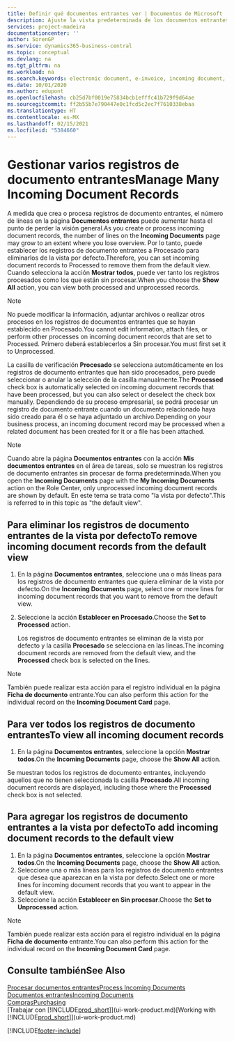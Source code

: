 ```yaml
---
title: Definir qué documentos entrantes ver | Documentos de Microsoft
description: Ajuste la vista predeterminada de los documentos entrantes, como facturas electrónicas, para mejorar el resumen de registros procesados y sin procesar.
services: project-madeira
documentationcenter: ''
author: SorenGP
ms.service: dynamics365-business-central
ms.topic: conceptual
ms.devlang: na
ms.tgt_pltfrm: na
ms.workload: na
ms.search.keywords: electronic document, e-invoice, incoming document, OCR, ecommerce, document exchange, import invoice
ms.date: 10/01/2020
ms.author: edupont
ms.openlocfilehash: cb25d7bf0019e75834bcb1efffc41b729f9d64ae
ms.sourcegitcommit: ff2b55b7e790447e0c1fcd5c2ec7f7610338ebaa
ms.translationtype: HT
ms.contentlocale: es-MX
ms.lasthandoff: 02/15/2021
ms.locfileid: "5384660"
---
```

# <a name="manage-many-incoming-document-records"></a><span data-ttu-id="e4bfa-103">Gestionar varios registros de documento entrantes</span><span class="sxs-lookup"><span data-stu-id="e4bfa-103">Manage Many Incoming Document Records</span></span>
<span data-ttu-id="e4bfa-104">A medida que crea o procesa registros de documento entrantes, el número de líneas en la página **Documentos entrantes** puede aumentar hasta el punto de perder la visión general.</span><span class="sxs-lookup"><span data-stu-id="e4bfa-104">As you create or process incoming document records, the number of lines on the **Incoming Documents** page may grow to an extent where you lose overview.</span></span> <span data-ttu-id="e4bfa-105">Por lo tanto, puede establecer los registros de documento entrantes a Procesado para eliminarlos de la vista por defecto.</span><span class="sxs-lookup"><span data-stu-id="e4bfa-105">Therefore, you can set incoming document records to Processed to remove them from the default view.</span></span> <span data-ttu-id="e4bfa-106">Cuando selecciona la acción **Mostrar todos**, puede ver tanto los registros procesados como los que están sin procesar.</span><span class="sxs-lookup"><span data-stu-id="e4bfa-106">When you choose the **Show All** action, you can view both processed and unprocessed records.</span></span>

> [!NOTE]  
>   <span data-ttu-id="e4bfa-107">No puede modificar la información, adjuntar archivos o realizar otros procesos en los registros de documentos entrantes que se hayan establecido en Procesado.</span><span class="sxs-lookup"><span data-stu-id="e4bfa-107">You cannot edit information, attach files, or perform other processes on incoming document records that are set to Processed.</span></span> <span data-ttu-id="e4bfa-108">Primero deberá establecerlos a Sin procesar.</span><span class="sxs-lookup"><span data-stu-id="e4bfa-108">You must first set it to Unprocessed.</span></span>

<span data-ttu-id="e4bfa-109">La casilla de verificación **Procesado** se selecciona automáticamente en los registros de documento entrantes que han sido procesados, pero puede seleccionar o anular la selección de la casilla manualmente.</span><span class="sxs-lookup"><span data-stu-id="e4bfa-109">The **Processed** check box is automatically selected on incoming document records that have been processed, but you can also select or deselect the check box manually.</span></span> <span data-ttu-id="e4bfa-110">Dependiendo de su proceso empresarial, se podrá procesar un registro de documento entrante cuando un documento relacionado haya sido creado para él o se haya adjuntado un archivo.</span><span class="sxs-lookup"><span data-stu-id="e4bfa-110">Depending on your business process, an incoming document record may be processed when a related document has been created for it or a file has been attached.</span></span>

> [!NOTE]  
>   <span data-ttu-id="e4bfa-111">Cuando abre la página **Documentos entrantes** con la acción **Mis documentos entrantes** en el área de tareas, solo se muestran los registros de documento entrantes sin procesar de forma predeterminada.</span><span class="sxs-lookup"><span data-stu-id="e4bfa-111">When you open the **Incoming Documents** page with the **My Incoming Documents** action on the Role Center, only unprocessed incoming document records are shown by default.</span></span> <span data-ttu-id="e4bfa-112">En este tema se trata como "la vista por defecto".</span><span class="sxs-lookup"><span data-stu-id="e4bfa-112">This is referred to in this topic as "the default view".</span></span>

## <a name="to-remove-incoming-document-records-from-the-default-view"></a><span data-ttu-id="e4bfa-113">Para eliminar los registros de documento entrantes de la vista por defecto</span><span class="sxs-lookup"><span data-stu-id="e4bfa-113">To remove incoming document records from the default view</span></span>
1. <span data-ttu-id="e4bfa-114">En la página **Documentos entrantes**, seleccione una o más líneas para los registros de documento entrantes que quiera eliminar de la vista por defecto.</span><span class="sxs-lookup"><span data-stu-id="e4bfa-114">On the **Incoming Documents** page, select one or more lines for incoming document records that you want to remove from the default view.</span></span>
2. <span data-ttu-id="e4bfa-115">Seleccione la acción **Establecer en Procesado**.</span><span class="sxs-lookup"><span data-stu-id="e4bfa-115">Choose the **Set to Processed** action.</span></span>

    <span data-ttu-id="e4bfa-116">Los registros de documento entrantes se eliminan de la vista por defecto y la casilla **Procesado** se selecciona en las líneas.</span><span class="sxs-lookup"><span data-stu-id="e4bfa-116">The incoming document records are removed from the default view, and the **Processed** check box is selected on the lines.</span></span>

> [!NOTE]  
>   <span data-ttu-id="e4bfa-117">También puede realizar esta acción para el registro individual en la página **Ficha de documento** entrante.</span><span class="sxs-lookup"><span data-stu-id="e4bfa-117">You can also perform this action for the individual record on the **Incoming Document Card** page.</span></span>

## <a name="to-view-all-incoming-document-records"></a><span data-ttu-id="e4bfa-118">Para ver todos los registros de documento entrantes</span><span class="sxs-lookup"><span data-stu-id="e4bfa-118">To view all incoming document records</span></span>
1. <span data-ttu-id="e4bfa-119">En la página **Documentos entrantes**, seleccione la opción **Mostrar todos**.</span><span class="sxs-lookup"><span data-stu-id="e4bfa-119">On the **Incoming Documents** page, choose the **Show All** action.</span></span>

<span data-ttu-id="e4bfa-120">Se muestran todos los registros de documento entrantes, incluyendo aquellos que no tienen seleccionada la casilla **Procesado**.</span><span class="sxs-lookup"><span data-stu-id="e4bfa-120">All incoming document records are displayed, including those where the **Processed** check box is not selected.</span></span>

## <a name="to-add-incoming-document-records-to-the-default-view"></a><span data-ttu-id="e4bfa-121">Para agregar los registros de documento entrantes a la vista por defecto</span><span class="sxs-lookup"><span data-stu-id="e4bfa-121">To add incoming document records to the default view</span></span>
1. <span data-ttu-id="e4bfa-122">En la página **Documentos entrantes**, seleccione la opción **Mostrar todos**.</span><span class="sxs-lookup"><span data-stu-id="e4bfa-122">On the **Incoming Documents** page, choose the **Show All** action.</span></span>
2. <span data-ttu-id="e4bfa-123">Seleccione una o más líneas para los registros de documento entrantes que desea que aparezcan en la vista por defecto.</span><span class="sxs-lookup"><span data-stu-id="e4bfa-123">Select one or more lines for incoming document records that you want to appear in the default view.</span></span>
3. <span data-ttu-id="e4bfa-124">Seleccione la acción **Establecer en Sin procesar**.</span><span class="sxs-lookup"><span data-stu-id="e4bfa-124">Choose the **Set to Unprocessed** action.</span></span>  

> [!NOTE]  
>   <span data-ttu-id="e4bfa-125">También puede realizar esta acción para el registro individual en la página **Ficha de documento** entrante.</span><span class="sxs-lookup"><span data-stu-id="e4bfa-125">You can also perform this action for the individual record on the **Incoming Document Card** page.</span></span>

## <a name="see-also"></a><span data-ttu-id="e4bfa-126">Consulte también</span><span class="sxs-lookup"><span data-stu-id="e4bfa-126">See Also</span></span>
[<span data-ttu-id="e4bfa-127">Procesar documentos entrantes</span><span class="sxs-lookup"><span data-stu-id="e4bfa-127">Process Incoming Documents</span></span>](across-process-income-documents.md)  
[<span data-ttu-id="e4bfa-128">Documentos entrantes</span><span class="sxs-lookup"><span data-stu-id="e4bfa-128">Incoming Documents</span></span>](across-income-documents.md)  
[<span data-ttu-id="e4bfa-129">Compras</span><span class="sxs-lookup"><span data-stu-id="e4bfa-129">Purchasing</span></span>](purchasing-manage-purchasing.md)  
<span data-ttu-id="e4bfa-130">[Trabajar con [!INCLUDE[prod_short](includes/prod_short.md)]](ui-work-product.md)</span><span class="sxs-lookup"><span data-stu-id="e4bfa-130">[Working with [!INCLUDE[prod_short](includes/prod_short.md)]](ui-work-product.md)</span></span>


[!INCLUDE[footer-include](includes/footer-banner.md)]